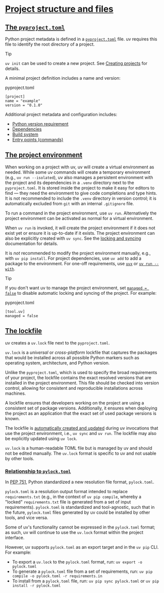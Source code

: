 # [Project structure and files](#project-structure-and-files)

## [The `pyproject.toml`](#the-pyprojecttoml)

Python project metadata is defined in a [`pyproject.toml`](https://packaging.python.org/en/latest/guides/writing-pyproject-toml/) file. uv requires this file to identify the root directory of a project.

Tip

`uv init` can be used to create a new project. See [Creating projects](../init/) for details.

A minimal project definition includes a name and version:

pyproject.toml

```
[project]
name = "example"
version = "0.1.0"

```

Additional project metadata and configuration includes:

- [Python version requirement](../config/#python-version-requirement)
- [Dependencies](../dependencies/)
- [Build system](../config/#build-systems)
- [Entry points (commands)](../config/#entry-points)

## [The project environment](#the-project-environment)

When working on a project with uv, uv will create a virtual environment as needed. While some uv commands will create a temporary environment (e.g., `uv run --isolated`), uv also manages a persistent environment with the project and its dependencies in a `.venv` directory next to the `pyproject.toml`. It is stored inside the project to make it easy for editors to find — they need the environment to give code completions and type hints. It is not recommended to include the `.venv` directory in version control; it is automatically excluded from `git` with an internal `.gitignore` file.

To run a command in the project environment, use `uv run`. Alternatively the project environment can be activated as normal for a virtual environment.

When `uv run` is invoked, it will create the project environment if it does not exist yet or ensure it is up-to-date if it exists. The project environment can also be explicitly created with `uv sync`. See the [locking and syncing](../sync/) documentation for details.

It is *not* recommended to modify the project environment manually, e.g., with `uv pip install`. For project dependencies, use `uv add` to add a package to the environment. For one-off requirements, use [`uvx`](../../../guides/tools/) or [`uv run --with`](../run/#requesting-additional-dependencies).

Tip

If you don't want uv to manage the project environment, set [`managed = false`](../../../reference/settings/#managed) to disable automatic locking and syncing of the project. For example:

pyproject.toml

```
[tool.uv]
managed = false

```

## [The lockfile](#the-lockfile)

uv creates a `uv.lock` file next to the `pyproject.toml`.

`uv.lock` is a *universal* or *cross-platform* lockfile that captures the packages that would be installed across all possible Python markers such as operating system, architecture, and Python version.

Unlike the `pyproject.toml`, which is used to specify the broad requirements of your project, the lockfile contains the exact resolved versions that are installed in the project environment. This file should be checked into version control, allowing for consistent and reproducible installations across machines.

A lockfile ensures that developers working on the project are using a consistent set of package versions. Additionally, it ensures when deploying the project as an application that the exact set of used package versions is known.

The lockfile is [automatically created and updated](../sync/#automatic-lock-and-sync) during uv invocations that use the project environment, i.e., `uv sync` and `uv run`. The lockfile may also be explicitly updated using `uv lock`.

`uv.lock` is a human-readable TOML file but is managed by uv and should not be edited manually. The `uv.lock` format is specific to uv and not usable by other tools.

### [Relationship to `pylock.toml`](#relationship-to-pylocktoml)

In [PEP 751](https://peps.python.org/pep-0751/), Python standardized a new resolution file format, `pylock.toml`.

`pylock.toml` is a resolution output format intended to replace `requirements.txt` (e.g., in the context of `uv pip compile`, whereby a "locked" `requirements.txt` file is generated from a set of input requirements). `pylock.toml` is standardized and tool-agnostic, such that in the future, `pylock.toml` files generated by uv could be installed by other tools, and vice versa.

Some of uv's functionality cannot be expressed in the `pylock.toml` format; as such, uv will continue to use the `uv.lock` format within the project interface.

However, uv supports `pylock.toml` as an export target and in the `uv pip` CLI. For example:

- To export a `uv.lock` to the `pylock.toml` format, run: `uv export -o pylock.toml`
- To generate a `pylock.toml` file from a set of requirements, run: `uv pip compile -o pylock.toml -r requirements.in`
- To install from a `pylock.toml` file, run: `uv pip sync pylock.toml` or `uv pip install -r pylock.toml`
